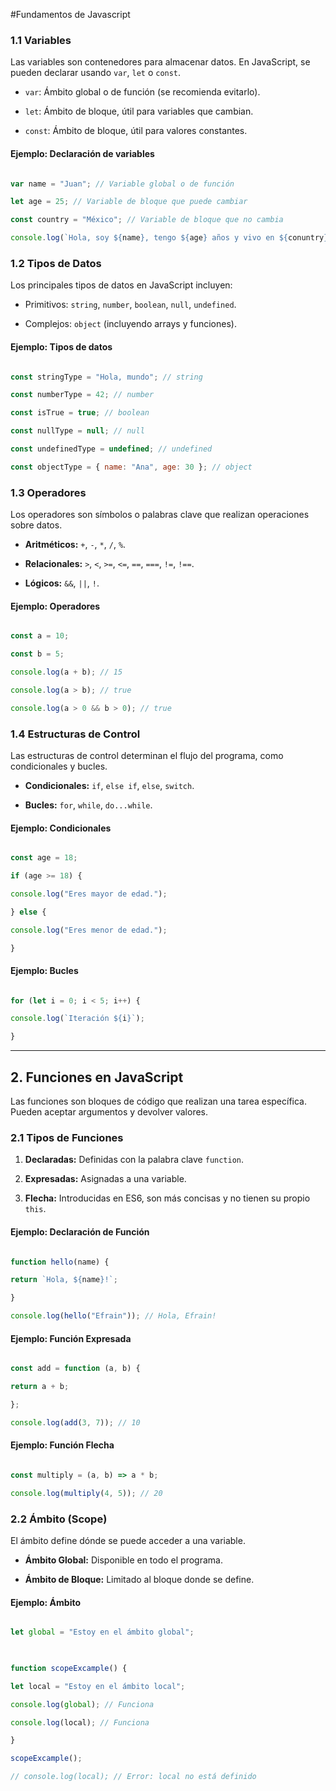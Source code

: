#Fundamentos de Javascript

### **1.1 Variables**

Las variables son contenedores para almacenar datos. En JavaScript, se pueden declarar usando `var`, `let` o `const`.

- `var`: Ámbito global o de función (se recomienda evitarlo).

- `let`: Ámbito de bloque, útil para variables que cambian.

- `const`: Ámbito de bloque, útil para valores constantes.

  

#### **Ejemplo: Declaración de variables**

```javascript

var name = "Juan"; // Variable global o de función

let age = 25; // Variable de bloque que puede cambiar

const country = "México"; // Variable de bloque que no cambia

console.log(`Hola, soy ${name}, tengo ${age} años y vivo en ${conuntry}.`);

```

  

### **1.2 Tipos de Datos**

Los principales tipos de datos en JavaScript incluyen:

- Primitivos: `string`, `number`, `boolean`, `null`, `undefined`.

- Complejos: `object` (incluyendo arrays y funciones).

  

#### **Ejemplo: Tipos de datos**

```javascript

const stringType = "Hola, mundo"; // string

const numberType = 42; // number

const isTrue = true; // boolean

const nullType = null; // null

const undefinedType = undefined; // undefined

const objectType = { name: "Ana", age: 30 }; // object

```

  

### **1.3 Operadores**

Los operadores son símbolos o palabras clave que realizan operaciones sobre datos.

- **Aritméticos:** `+`, `-`, `*`, `/`, `%`.

- **Relacionales:** `>`, `<`, `>=`, `<=`, `==`, `===`, `!=`, `!==`.

- **Lógicos:** `&&`, `||`, `!`.

  

#### **Ejemplo: Operadores**

```javascript

const a = 10;

const b = 5;

console.log(a + b); // 15

console.log(a > b); // true

console.log(a > 0 && b > 0); // true

```

  

### **1.4 Estructuras de Control**

Las estructuras de control determinan el flujo del programa, como condicionales y bucles.

- **Condicionales:** `if`, `else if`, `else`, `switch`.

- **Bucles:** `for`, `while`, `do...while`.

  

#### **Ejemplo: Condicionales**

```javascript

const age = 18;

if (age >= 18) {

console.log("Eres mayor de edad.");

} else {

console.log("Eres menor de edad.");

}

```

  

#### **Ejemplo: Bucles**

```javascript

for (let i = 0; i < 5; i++) {

console.log(`Iteración ${i}`);

}

```

  

---

  

## **2. Funciones en JavaScript**

Las funciones son bloques de código que realizan una tarea específica. Pueden aceptar argumentos y devolver valores.


### **2.1 Tipos de Funciones**

1. **Declaradas:** Definidas con la palabra clave `function`.

2. **Expresadas:** Asignadas a una variable.

3. **Flecha:** Introducidas en ES6, son más concisas y no tienen su propio `this`.

  

#### **Ejemplo: Declaración de Función**

```javascript

function hello(name) {

return `Hola, ${name}!`;

}

console.log(hello("Efrain")); // Hola, Efrain!

```

  

#### **Ejemplo: Función Expresada**

```javascript

const add = function (a, b) {

return a + b;

};

console.log(add(3, 7)); // 10

```

  

#### **Ejemplo: Función Flecha**

```javascript

const multiply = (a, b) => a * b;

console.log(multiply(4, 5)); // 20

```

  

### **2.2 Ámbito (Scope)**

El ámbito define dónde se puede acceder a una variable.

- **Ámbito Global:** Disponible en todo el programa.

- **Ámbito de Bloque:** Limitado al bloque donde se define.

  

#### **Ejemplo: Ámbito**

```javascript

let global = "Estoy en el ámbito global";

  

function scopeExcample() {

let local = "Estoy en el ámbito local";

console.log(global); // Funciona

console.log(local); // Funciona

}

scopeExcample();

// console.log(local); // Error: local no está definido

```
